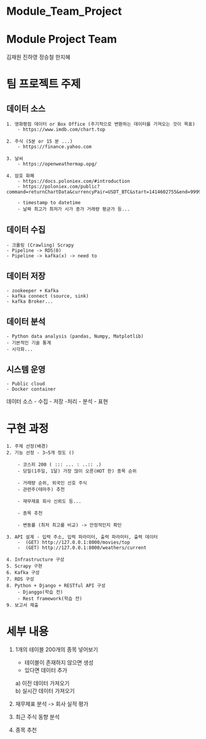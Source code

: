# Module_Team_Project

# Module Project Team

김재원 진하영 정승철 한지혜


# 팀 프로젝트 주제

## 데이터 소스
    1. 영화평점 데이터 or Box Office (주기적으로 변환하는 데이터를 가져오는 것이 목표)
        - https://www.imdb.com/chart.top

    2. 주식 (5분 or 15 분 ...)
        - https://finance.yahoo.com

    3. 날씨
        - https://openweathermap.opg/

    4. 암호 화폐
        - https://docs.poloniex.com/#introduction
        - https://poloniex.com/public?command=returnChartData&currencyPair=USDT_BTC&start=1414602755&end=9999999999&period=86400

        - timestamp to datetime
        - 날짜 최고가 최저가 시가 종가 거래량 평균가 등...

## 데이터 수집
    - 크롤링 (Crawling) Scrapy
    - Pipeline -> RDS(0)
    - Pipeline -> kafka(x) -> need to

## 데이터 저장
    - zookeeper + Kafka
    - kafka connect (source, sink)
    - kafka Broker...

## 데이터 분석 
    - Python data analysis (pandas, Numpy, Matplotlib)
    - 기본적인 기술 통계
    - 시각화...

## 시스템 운영
    - Public cloud
    - Docker container

데이터 소스 - 수집 - 저장 -처리 - 분석 - 표현

# 구현 과정

    1. 주제 선정(배경)
    2. 기능 선정 - 3~5개 정도 ()

        - 코스피 200 ( ::: ... : ..:: .)
        - 당일(1주일, 1달) 가장 많이 오른(HOT 한) 종목 순위
        
        - 거래량 순위, 외국인 선호 주식 
        - 관련주(테마주) 추천
        
        - 재무재표 회사 신뢰도 등...
        
        - 종목 추천

        - 변동률 (최저 최고를 비교) -> 안정적인지 확인

    3. API 설계 - 입력 주소, 입력 파라미터, 출력 파라미터, 출력 데이터
        -  (GET) http://127.0.0.1:8000/movies/top
        -  (GET) http://127.0.0.1:8000/weathers/current

    4. Infrastructure 구성
    5. Scrapy 구현
    6. Kafka 구성
    7. RDS 구성
    8. Python + Django + RESTful API 구성
        - Djanggo(학습 전)
        - Rest framework(학습 전)
    9. 보고서 제출
    
# 세부 내용
1. 1개의 테이블 200개의 종목 넣어보기
    - 테이블이 존재하지 않으면 생성
    - 있다면 데이터 추가

    a) 이전 데이터 가져오기<br/>
    b) 실시간 데이터 가져오기

2. 재무제표 분석 -> 회사 실적 평가

3. 최근 주식 동향 분석

4. 종목 추천


